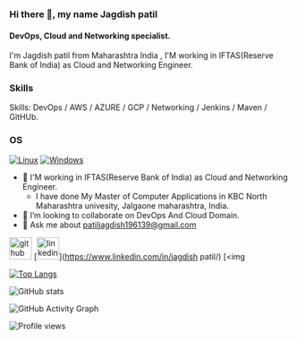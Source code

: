 
### Hi there 👋, my name Jagdish patil
#### DevOps, Cloud and Networking specialist.






I'm Jagdish patil from Maharashtra India , I'M working in IFTAS(Reserve Bank of India) as Cloud and Networking Engineer.


### Skills

   Skills: DevOps / AWS / AZURE / GCP / Networking / Jenkins / Maven / GitHUb.
   
   ### OS
[![Linux](https://img.shields.io/badge/linux-black?style=for-the-badge&logo=Linux)](https://github.com/jagdishpatil07)
[![Windows](https://img.shields.io/badge/Windows-black?style=for-the-badge&logo=Windows)](https://github.com/jagdishpatil07)




- 🌱 I'M working in IFTAS(Reserve Bank of India) as Cloud and Networking Engineer.
  -  I have done My Master of Computer Applications in KBC North Maharashtra univesity, Jalgaone maharashtra, India.
- 👯 I’m looking to collaborate on DevOps And Cloud Domain. 
- 💬 Ask me about patiljagdish196139@gmail.com 


[<img src='https://cdn.jsdelivr.net/npm/simple-icons@3.0.1/icons/github.svg' alt='github' height='40'>](https://github.com/jagdishpatil07)  [<img src='https://cdn.jsdelivr.net/npm/simple-icons@3.0.1/icons/linkedin.svg' alt='linkedin' height='40'>](https://www.linkedin.com/in/jagdish patil/)  [<img 

[![Top Langs](https://github-readme-stats.vercel.app/api/top-langs/?username=jagdishpatil07)](https://github.com/anuraghazra/github-readme-stats)

![GitHub stats](https://github-readme-stats.vercel.app/api?username=jagdishpatil07&show_icons=true&count_private=true)  

![GitHub Activity Graph](https://activity-graph.herokuapp.com/graph?username=jagdishpatil07)  

![Profile views](https://gpvc.arturio.dev/jagdishpatil07)  

